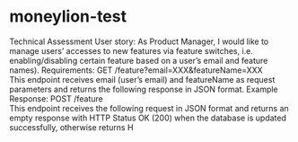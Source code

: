 # moneylion-test


Technical Assessment
User story:
As Product Manager, I would like to manage users’ accesses to new features via feature switches,
i.e. enabling/disabling certain feature based on a user’s email and feature names).
Requirements:
GET /feature?email=XXX&featureName=XXX  
This endpoint receives  email  (user’s email) and  featureName  as request parameters and
returns the following response in JSON format.
Example Response:
POST /feature  
This endpoint receives the following request in JSON format and returns an empty
response with HTTP Status OK (200) when the database is updated successfully, otherwise
returns H